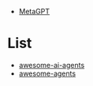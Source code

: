 
- [MetaGPT](https://github.com/geekan/MetaGPT)




# List
- [awesome-ai-agents](https://github.com/e2b-dev/awesome-ai-agents)
- [awesome-agents](https://github.com/kyrolabs/awesome-agents)
